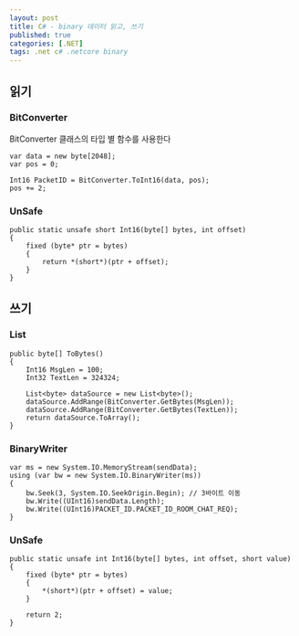 ```yaml
---
layout: post
title: C# - binary 데이터 읽고, 쓰기
published: true
categories: [.NET]
tags: .net c# .netcore binary
---
```

## 읽기
  
### BitConverter 
BitConverter 클래스의 타입 별 함수를 사용한다  
```
var data = new byte[2048];
var pos = 0;

Int16 PacketID = BitConverter.ToInt16(data, pos);
pos += 2;
```
  
  
### UnSafe
  
```  
public static unsafe short Int16(byte[] bytes, int offset)
{
    fixed (byte* ptr = bytes)
    {
        return *(short*)(ptr + offset);
    }
}  
```
  
  
  
## 쓰기
  
### List<byte>  
  
```
public byte[] ToBytes()
{
    Int16 MsgLen = 100;
    Int32 TextLen = 324324;
    
    List<byte> dataSource = new List<byte>();
    dataSource.AddRange(BitConverter.GetBytes(MsgLen));
    dataSource.AddRange(BitConverter.GetBytes(TextLen));
    return dataSource.ToArray();
}
```
  
  
### BinaryWriter
  
```
var ms = new System.IO.MemoryStream(sendData); 
using (var bw = new System.IO.BinaryWriter(ms))
{
    bw.Seek(3, System.IO.SeekOrigin.Begin); // 3바이트 이동
    bw.Write((UInt16)sendData.Length);
    bw.Write((UInt16)PACKET_ID.PACKET_ID_ROOM_CHAT_REQ);
}
```
  
  
### UnSafe
  
```
public static unsafe int Int16(byte[] bytes, int offset, short value)
{
    fixed (byte* ptr = bytes)
    {
        *(short*)(ptr + offset) = value;
    }

    return 2;
}
```
  